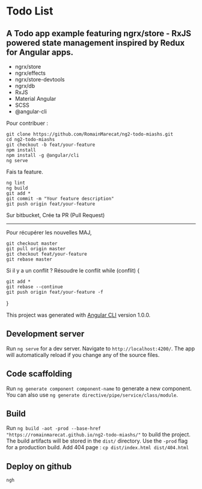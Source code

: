 # Todo List

## A Todo app example featuring ngrx/store - RxJS powered state management inspired by Redux for Angular apps.

- ngrx/store
- ngrx/effects
- ngrx/store-devtools
- ngrx/db
- RxJS
- Material Angular
- SCSS
- @angular-cli

Pour contribuer :
```
git clone https://github.com/RomainMarecat/ng2-todo-miashs.git
cd ng2-todo-miashs
git checkout -b feat/your-feature
npm install
npm install -g @angular/cli
ng serve
```
Fais ta feature.
```
ng lint
ng build
git add *
git commit -m "Your feature description"
git push origin feat/your-feature
```
Sur bitbucket, Crée ta PR (Pull Request)

-----

Pour récupérer les nouvelles MAJ,
```
git checkout master
git pull origin master
git checkout feat/your-feature
git rebase master
```
Si il y a un conflit ?
Résoudre le conflit
while (conflit) {
```
git add *
git rebase --continue
git push origin feat/your-feature -f
```
}

This project was generated with [Angular CLI](https://github.com/angular/angular-cli) version 1.0.0.

## Development server

Run `ng serve` for a dev server. Navigate to `http://localhost:4200/`. The app will automatically reload if you change any of the source files.

## Code scaffolding

Run `ng generate component component-name` to generate a new component. You can also use `ng generate directive/pipe/service/class/module`.

## Build

Run `ng build -aot -prod --base-href "https://romainmarecat.github.io/ng2-todo-miashs/"` to build the project. The build artifacts will be stored in the `dist/` directory. Use the `-prod` flag for a production build.
Add 404 page :
`cp dist/index.html dist/404.html`

## Deploy on github
`ngh`